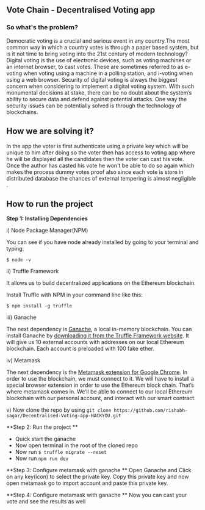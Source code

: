 ## Vote Chain - Decentralised Voting app
###  So what's the problem?
Democratic voting is a crucial and serious event in any country.The most common way in which a country votes is through a paper based system, but is it not time to bring voting into the 21st century of modern technology? Digital voting is the use of electronic devices, such as voting machines or an internet browser, to cast votes. These are sometimes referred to as e-voting when voting using a machine in a polling station, and i-voting when using a web browser. Security of digital voting is always the biggest concern when considering to implement a digital voting system. With such monumental decisions at stake, there can be no doubt about the system’s ability to secure data and defend against potential attacks. One way the security issues can be potentially solved is through the technology of blockchains.
## How we are solving it?
In the app the voter is first authenticate using a private key which will be unique to him after doing so the voter then has access to voting app where he will be displayed all the candidates then the voter can cast his vote. Once the author has casted his vote he won't be able to do so again which makes the process dummy votes proof also since each vote is store in distributed database the chances of external tempering is almost negligible .
## How to run the project
**Step 1: Installing Dependencies**

i) Node Package Manager(NPM)

You can see if you have node already installed by going to your terminal and typing:

    $ node -v

ii) Truffle Framework

It allows us to build decentralized applications on the Ethereum blockchain.

Install Truffle with NPM in your command line like this:

    $ npm install -g truffle

iii) Ganache

The next dependency is  [Ganache](http://truffleframework.com/ganache), a local in-memory blockchain. You can install Ganache by  [downloading it from the Truffle Framework website](http://truffleframework.com/ganache). It will give us 10 external accounts with addresses on our local Ethereum blockchain. Each account is preloaded with 100 fake ether.

iv) Metamask

The next dependency is the  [Metamask extension for Google Chrome](https://chrome.google.com/webstore/detail/metamask/nkbihfbeogaeaoehlefnkodbefgpgknn?hl=en). In order to use the blockchain, we must connect to it. We will have to install a special browser extension in order to use the Ethereum block chain. That’s where metamask comes in. We’ll be able to connect to our local Ethereum blockchain with our personal account, and interact with our smart contract.

v) Now clone the repo by using
 `git clone https://github.com/rishabh-sagar/Decentralised-Voting-app-HACKYOU.git`
 
 **Step 2: Run the project **

 - Quick start the ganache
 - Now open terminal in the root of the cloned repo
 - Now run `$ truffle migrate --reset`
 - Now run `npm run dev`
 
  **Step 3: Configure metamask with ganache **
  Open Ganache and Click on any key(icon) to select the private key. 
  Copy this private key and now open metamask go to import account and paste this private key.
  
  **Step 4: Configure metamask with ganache **
    Now you can cast your vote and see the results as well

   
